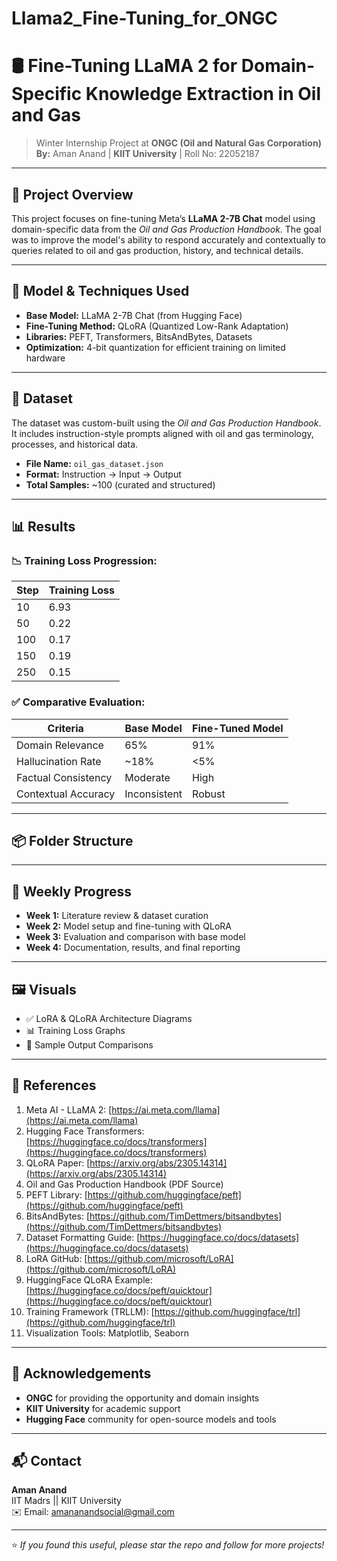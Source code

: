 # Llama2_Fine-Tuning_for_ONGC

# 🛢️ Fine-Tuning LLaMA 2 for Domain-Specific Knowledge Extraction in Oil and Gas

> Winter Internship Project at **ONGC (Oil and Natural Gas Corporation)**  
> **By:** Aman Anand | **KIIT University** | Roll No: 22052187

---

## 📌 Project Overview

This project focuses on fine-tuning Meta’s **LLaMA 2-7B Chat** model using domain-specific data from the *Oil and Gas Production Handbook*. The goal was to improve the model's ability to respond accurately and contextually to queries related to oil and gas production, history, and technical details.

---

## 🧠 Model & Techniques Used

- **Base Model:** LLaMA 2-7B Chat (from Hugging Face)
- **Fine-Tuning Method:** QLoRA (Quantized Low-Rank Adaptation)
- **Libraries:** PEFT, Transformers, BitsAndBytes, Datasets
- **Optimization:** 4-bit quantization for efficient training on limited hardware

---

## 📁 Dataset

The dataset was custom-built using the *Oil and Gas Production Handbook*. It includes instruction-style prompts aligned with oil and gas terminology, processes, and historical data.

- **File Name:** `oil_gas_dataset.json`
- **Format:** Instruction → Input → Output
- **Total Samples:** ~100 (curated and structured)

---

## 📊 Results

### 📉 Training Loss Progression:
| Step | Training Loss |
|------|----------------|
| 10   | 6.93           |
| 50   | 0.22           |
| 100  | 0.17           |
| 150  | 0.19           |
| 250  | 0.15           |

### ✅ Comparative Evaluation:

| Criteria | Base Model | Fine-Tuned Model |
|---------|-------------|------------------|
| Domain Relevance | 65% | 91% |
| Hallucination Rate | ~18% | <5% |
| Factual Consistency | Moderate | High |
| Contextual Accuracy | Inconsistent | Robust |

---

## 📦 Folder Structure


---

## 📅 Weekly Progress

- **Week 1:** Literature review & dataset curation  
- **Week 2:** Model setup and fine-tuning with QLoRA  
- **Week 3:** Evaluation and comparison with base model  
- **Week 4:** Documentation, results, and final reporting  

---

## 🖼️ Visuals

- ✅ LoRA & QLoRA Architecture Diagrams
- 📊 Training Loss Graphs
- 📄 Sample Output Comparisons

---

## 🧾 References

1. Meta AI - LLaMA 2: [https://ai.meta.com/llama](https://ai.meta.com/llama)
2. Hugging Face Transformers: [https://huggingface.co/docs/transformers](https://huggingface.co/docs/transformers)
3. QLoRA Paper: [https://arxiv.org/abs/2305.14314](https://arxiv.org/abs/2305.14314)
4. Oil and Gas Production Handbook (PDF Source)
5. PEFT Library: [https://github.com/huggingface/peft](https://github.com/huggingface/peft)
6. BitsAndBytes: [https://github.com/TimDettmers/bitsandbytes](https://github.com/TimDettmers/bitsandbytes)
7. Dataset Formatting Guide: [https://huggingface.co/docs/datasets](https://huggingface.co/docs/datasets)
8. LoRA GitHub: [https://github.com/microsoft/LoRA](https://github.com/microsoft/LoRA)
9. HuggingFace QLoRA Example: [https://huggingface.co/docs/peft/quicktour](https://huggingface.co/docs/peft/quicktour)
10. Training Framework (TRLLM): [https://github.com/huggingface/trl](https://github.com/huggingface/trl)
11. Visualization Tools: Matplotlib, Seaborn

---

## 🤝 Acknowledgements

- **ONGC** for providing the opportunity and domain insights  
- **KIIT University** for academic support  
- **Hugging Face** community for open-source models and tools

---

## 📬 Contact

**Aman Anand**  
IIT Madrs || KIIT University  
✉️ Email: amananandsocial@gmail.com  


---

⭐ *If you found this useful, please star the repo and follow for more projects!*

